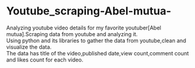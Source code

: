 # Youtube_scraping-Abel-mutua-
Analyzing youtube video details for my favorite youtuber[Abel mutua].Scraping data from youtube and analyzing it.
<br/>Using python and its libraries to gather the data from youtube,clean and visualize the data.
<br/>The data has title of the video,published date,view count,comment count and likes count for each video.
